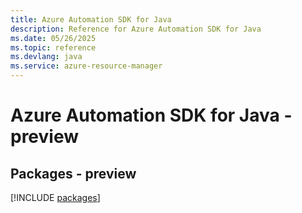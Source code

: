 ```yaml
---
title: Azure Automation SDK for Java
description: Reference for Azure Automation SDK for Java
ms.date: 05/26/2025
ms.topic: reference
ms.devlang: java
ms.service: azure-resource-manager
---
```

# Azure Automation SDK for Java - preview
## Packages - preview
[!INCLUDE [packages](automation-index.md)]